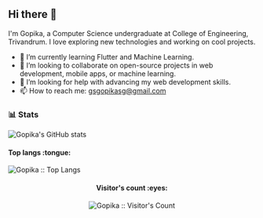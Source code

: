 ## Hi there 👋

I'm Gopika, a Computer Science undergraduate at College of Engineering, Trivandrum. I love exploring new technologies and working on cool projects.

- 🌱 I’m currently learning Flutter and Machine Learning.
- 👯 I’m looking to collaborate on open-source projects in web development, mobile apps, or machine learning.
- 🤔 I’m looking for help with advancing my web development skills.
- 📫 How to reach me: gsgopikasg@gmail.com

### 📊 Stats
![Gopika's GitHub stats](https://github-readme-stats.vercel.app/api?username=Gopika4112&theme=city_lights&show_icons=true)

<h4>Top langs :tongue:</h4>

<p><img src="https://github-readme-stats.vercel.app/api/top-langs/?username=Gopika4112&langs_count=10&theme=tokyonight&layout=compact" alt="Gopika :: Top Langs" /></p>

<h4 align="center">Visitor's count :eyes:</h4>

<p align="center"><img src="https://profile-counter.glitch.me/{Gopika4112}/count.svg" alt="Gopika :: Visitor's Count" /></p>
